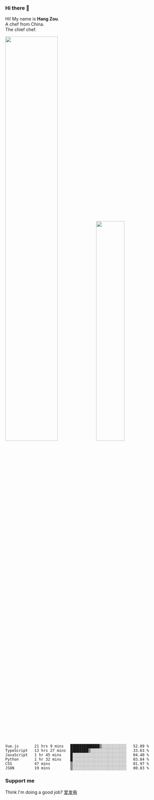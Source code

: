 ### Hi there 👋

Hi! My name is **Hang Zou**.  
A chef from China.  
The chief chef.

<img align="" width="57.5%" src="https://github-readme-stats.vercel.app/api?username=zouhangwithsweet&hide_title=true&hide_border=true&show_icons=true&include_all_commits=true&line_height=21" /><img align="" width="42.4%" src="https://github-readme-stats.vercel.app/api/top-langs/?username=zouhangwithsweet&hide_title=true&hide_border=true&layout=compact" />

<!--START_SECTION:waka-->

```text
Vue.js       21 hrs 9 mins   █████████████▒░░░░░░░░░░░   52.89 %
TypeScript   13 hrs 27 mins  ████████▒░░░░░░░░░░░░░░░░   33.63 %
JavaScript   1 hr 45 mins    █░░░░░░░░░░░░░░░░░░░░░░░░   04.40 %
Python       1 hr 32 mins    █░░░░░░░░░░░░░░░░░░░░░░░░   03.84 %
CSS          47 mins         ▒░░░░░░░░░░░░░░░░░░░░░░░░   01.97 %
JSON         19 mins         ▒░░░░░░░░░░░░░░░░░░░░░░░░   00.83 %
```

<!--END_SECTION:waka-->

### Support me

Think I'm doing a good job? [爱发电](https://afdian.net/@zouhangsweet)
